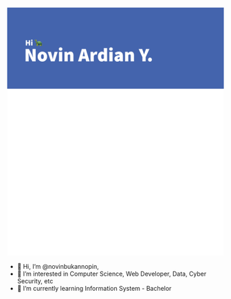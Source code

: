 ![Profile Image](banner.png)
![Metrics](/github-metrics.svg)


- 👋 Hi, I’m @novinbukannopin, 
- 👀 I’m interested in Computer Science, Web Developer, Data, Cyber Security, etc
- 🌱 I’m currently learning Information System - Bachelor

<!--START_SECTION:waka-->
<!--END_SECTION:waka-->

<!---
novinbukannopin/novinbukannopin is a ✨ special ✨ repository because its `README.md` (this file) appears on your GitHub profile.
You can click the Preview link to take a look at your changes.
--->
